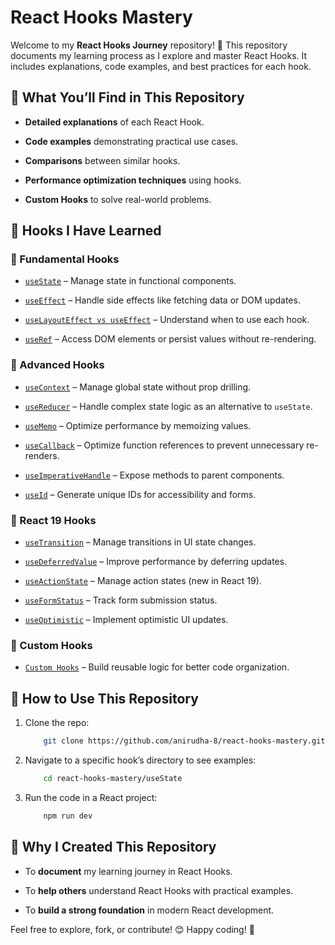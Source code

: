 # React Hooks Mastery

Welcome to my **React Hooks Journey** repository! 🚀 This repository documents my learning process as I explore and master React Hooks. It includes explanations, code examples, and best practices for each hook.

## 📌 What You’ll Find in This Repository

- **Detailed explanations** of each React Hook.

- **Code examples** demonstrating practical use cases.

- **Comparisons** between similar hooks.

- **Performance optimization techniques** using hooks.

- **Custom Hooks** to solve real-world problems.

## 📖 Hooks I Have Learned

### 🔹 Fundamental Hooks

- [`useState`](./useState) – Manage state in functional components.

- [`useEffect`](./useEffect) – Handle side effects like fetching data or DOM updates.

- [`useLayoutEffect vs useEffect`](./useLayoutEffect-vs-useEffect) – Understand when to use each hook.

- [`useRef`](./useRef) – Access DOM elements or persist values without re-rendering.

### 🔹 Advanced Hooks

- [`useContext`](./useContext) – Manage global state without prop drilling.

- [`useReducer`](./useReducer) – Handle complex state logic as an alternative to `useState`.

- [`useMemo`](./useMemo) – Optimize performance by memoizing values.

- [`useCallback`](./useMemo-useCallback) – Optimize function references to prevent unnecessary re-renders.

- [`useImperativeHandle`](./useImperativeHandle) – Expose methods to parent components.

- [`useId`](./useId) – Generate unique IDs for accessibility and forms.

### 🔹 React 19 Hooks

- [`useTransition`](./useTransition) – Manage transitions in UI state changes.

- [`useDeferredValue`](./useDeferredValue) – Improve performance by deferring updates.

- [`useActionState`](./useActionState) – Manage action states (new in React 19).

- [`useFormStatus`](./useFormStatus) – Track form submission status.

- [`useOptimistic`](./useOptimistic) – Implement optimistic UI updates.

### 🔹 Custom Hooks

- [`Custom Hooks`](./Custom-Hooks) – Build reusable logic for better code organization.

## 🚀 How to Use This Repository

1. Clone the repo:

    ```sh
        git clone https://github.com/anirudha-8/react-hooks-mastery.git
    ```

2. Navigate to a specific hook’s directory to see examples:

    ```sh
        cd react-hooks-mastery/useState
    ```

3. Run the code in a React project:

    ```sh
        npm run dev
    ```

## 🌱 Why I Created This Repository

- To **document** my learning journey in React Hooks.

- To **help others** understand React Hooks with practical examples.

- To **build a strong foundation** in modern React development.

Feel free to explore, fork, or contribute! 😊 Happy coding! 🎉

